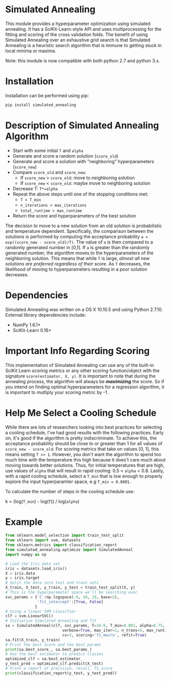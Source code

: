 Simulated Annealing
===
This module provides a hyperparameter optimization using simulated annealing.  It has a SciKit-Learn-style API and uses multiprocessing for the fitting and scoring of the cross validation folds.  The benefit of using Simulated Annealing over an exhaustive grid search is that Simulated Annealing is a heuristic search algorithm that is immune to getting stuck in local minima or maxima.  

Note: this module is now compatible with both python 2.7 and python 3.x.

Installation
===
Installation can be performed using pip:

```bash
pip install simulated_annealing
```

Description of Simulated Annealing Algorithm
===
- Start with some initial `T` and `alpha`
- Generate and score a random solution (`score_old`)
- Generate and score a solution with "neighboring" hyperparameters (`score_new`)
- Compare `score_old` and `score_new`:
    - If `score_new` > `score_old`: move to neighboring solution
    - If `score_new` < `score_old`: maybe move to neighboring solution
- Decrease T: `T*=alpha`
- Repeat the above steps until one of the stopping conditions met:
    - `T < T_min`
    - `n_iterations > max_iterations`
    - `total_runtime > max_runtime`
- Return the score and hyperparameters of the best solution

The decision to move to a new solution from an old solution is probabilistic and temperature dependent.  Specifically, the comparison between the solutions is performed by computing the acceptance probability `a = exp((score_new - score_old)/T)`.  The value of `a` is then compared to a randomly generated number in [0,1].  If `a` is greater than the randomly generated number, the algorithm moves to the hyperparameters of the neighboring solution.  This means that while `T` is large, *almost all new solutions are preferred regardless of their score*.  As `T` decreases, the likelihood of moving to hyperparameters resulting in a poor solution decreases.  

Dependencies
===
Simulated Annealing was written on a OS X 10.10.5 and using Python 2.7.10.  External library dependencies include:
- NumPy 1.6.1+
- SciKit-Learn 0.16+

Important Info Regarding Scoring
===
This implementation of Simulated Annealing can use any of the built-in SciKit Learn scoring metrics or any other scoring function/object with the signature `score(estimator, X, y)`.  It is important to note that during the annealing process, the algorithm will always be ***maximizing*** the score.  So if you intend on finding optimal hyperparameters for a regression algorithm, it is important to multiply your scoring metric by -1.  


Help Me Select a Cooling Schedule
===
While there are lots of researchers looking into best practices for selecting a cooling schedule, I've had good results with the following practices.  Early on, it's good if the algorithm is pretty indiscriminate.  To achieve this, the acceptance probability should be close to or greater than 1 for all values of `score_new - score_old`.  For scoring metrics that take on values [0, 1], this means setting `T >> 1`.  However, you don't want the algorithm to spend too much time with the temperature this high because it does't care much about moving towards better solutions.  Thus, for initial temperatures that are high, use values of `alpha` that will result in rapid cooling: 0.5 < `alpha` < 0.8.  Lastly, with a rapid cooling schedule, select a `T_min` that is low enough to properly explore the input hyperparamter space, e.g `T_min = 0.0001`.

To calculate the number of steps in the cooling schedule use:

k = (log(`T_min`) - log(`T`)) / log(`alpha`)

Example
===
```python
from sklearn.model_selection import train_test_split
from sklearn import svm, datasets
from sklearn.metrics import classification_report
from simulated_annealing.optimize import SimulatedAnneal
import numpy as np

# Load the Iris data set
iris = datasets.load_iris()
X = iris.data
y = iris.target
# Split the data into test and train sets                         
X_train, X_test, y_train, y_test = train_test_split(X, y)
# This is the hyperparameter space we'll be searching over
svc_params = {'C':np.logspace(-8, 10, 19, base=2),
              'fit_intercept':[True, False]
             }
# Using a linear SVM classifier             
clf = svm.LinearSVC()
# Initialize Simulated Annealing and fit
sa = SimulatedAnneal(clf, svc_params, T=10.0, T_min=0.001, alpha=0.75,
                         verbose=True, max_iter=1, n_trans=5, max_runtime=300,
                         cv=3, scoring='f1_macro', refit=True)
sa.fit(X_train, y_train)
# Print the best score and the best params
print(sa.best_score_, sa.best_params_)
# Use the best estimator to predict classes
optimized_clf = sa.best_estimator_
y_test_pred = optimized_clf.predict(X_test)
# Print a report of precision, recall, f1_score
print(classification_report(y_test, y_test_pred))
```
